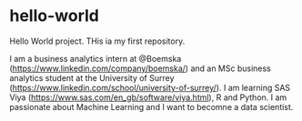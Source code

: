 # hello-world
Hello World project. THis ia my first repository.

I am a business analytics intern at @Boemska (https://www.linkedin.com/company/boemska/) and an MSc business analytics student at the University of Surrey (https://www.linkedin.com/school/university-of-surrey/). I am learning SAS Viya (https://www.sas.com/en_gb/software/viya.html), R and Python. I am passionate about Machine Learning and I want to becomne a data scientist.

